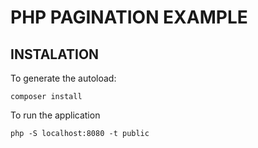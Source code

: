 # PHP PAGINATION EXAMPLE

## INSTALATION

To generate the autoload:

```shell
composer install
```

To run the application

```shell
php -S localhost:8080 -t public
```

